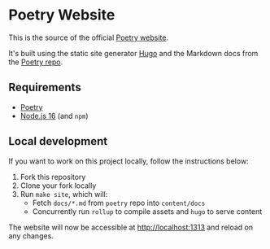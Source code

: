 # Poetry Website

This is the source of the official [Poetry website](https://python-poetry.org).

It's built using the static site generator [Hugo](https://gohugo.io) and the Markdown docs from the [Poetry repo](https://github.com/python-poetry/poetry/tree/master/docs).

## Requirements

- [Poetry](https://python-poetry.org/docs/master/#installing-with-the-official-installer)
- [Node.js 16](https://nodejs.org/en/download/) (and `npm`)

## Local development

If you want to work on this project locally, follow the instructions below:

1. Fork this repository
1. Clone your fork locally
1. Run `make site`, which will:
   - Fetch `docs/*.md` from `poetry` repo into `content/docs`
   - Concurrently run `rollup` to compile assets and `hugo` to serve content

The website will now be accessible at <http://localhost:1313> and reload on any changes.
